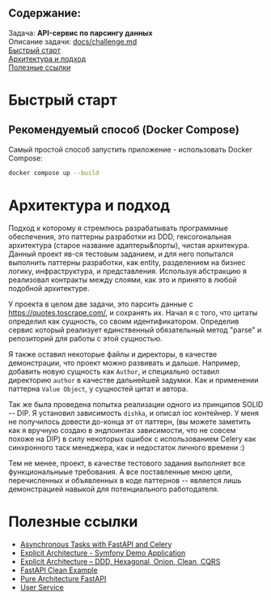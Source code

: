 
## Содержание:  
Задача: **API-сервис по парсингу данных**  
Описание задачи: [docs/challenge.md](docs/challenge.md)  
[Быстрый старт](#быстрый-старт)  
[Архитектура и подход](#архитектура-и-подход)  
[Полезные ссылки](#полезные-ссылки)  


# Быстрый старт

## Рекомендуемый способ (Docker Compose)

Самый простой способ запустить приложение - использовать Docker Compose:

```bash
docker compose up --build
```

# Архитектура и подход
Подход к которому я стремлюсь разрабатывать программные обеспечения, это паттерны разработки из DDD, гексогональная архитектура (старое название адаптеры&порты), чистая архитекура. Данный проект яв-ся тестовым заданием, и для него попытался выполнить паттерны разработки, как entity, разделением на бизнес логику, инфраструктура, и представления. Используя абстракцию я реализовал контракты между слоями, как это и принято в любой подобной архитектуре.

У проекта в целом две задачи, это парсить данные с https://quotes.toscrape.com/, и сохранять их. Начал я с того, что цитаты определил как сущность, со своим идентификатором. Определив сервис который реализует единственный обязательный метод "parse" и репозиторий для работы с этой сущностью.

Я также оставил некоторые файлы и директоры, в качестве демонстрации, что проект можно развивать и дальше. Например, добавить новую сущность как `Author`, и специально оставил директорию `author` в качестве дальнейшей задумки. Как и применении паттерна `Value Object`, у сущностей цитат и автора.

Так же была проведена попытка реализации одного из принципов SOLID -- DIP. Я установил зависимость `dishka`, и описал ioc контейнер. У меня не получилось довести до-конца эт   от паттерн, (вы можете заметить как я вручную создаю в эндпоинтах зависимости, что не совсем похоже на DIP) в силу некоторых ошибок с использованием Celery как синхронного таск менеджера, как и недостаток личного времени :)

Тем не менее, проект, в качестве тестового задания выполняет все функциональныые требования. А все поставленные мною цели, перечисленных и объявленных в коде паттернов -- является лишь демонстрацией навыкой для потенциального работодателя.


# Полезные ссылки

- [Asynchronous Tasks with FastAPI and Celery](https://testdriven.io/blog/fastapi-and-celery/)
- [Explicit Architecture - Symfony Demo Application](https://github.com/hgraca/explicit-architecture-php)
- [Explicit Architecture – DDD, Hexagonal, Onion, Clean, CQRS](https://herbertograca.com/2017/11/16/explicit-architecture-01-ddd-hexagonal-onion-clean-cqrs-how-i-put-it-all-together/#application-core-organisation)
- [FastAPI Clean Example](https://github.com/ivan-borovets/fastapi-clean-example)
- [Pure Architecture FastAPI](https://github.com/Maclovi/pure-architecture-fastapi)
- [User Service](https://github.com/SamWarden/user_service)